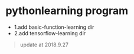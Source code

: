 pythonlearning program
===========================

* 1.add basic-function-learning dir<br>
* 2.add tensorflow-learning dir<br>
>update at 2018.9.27<br>
